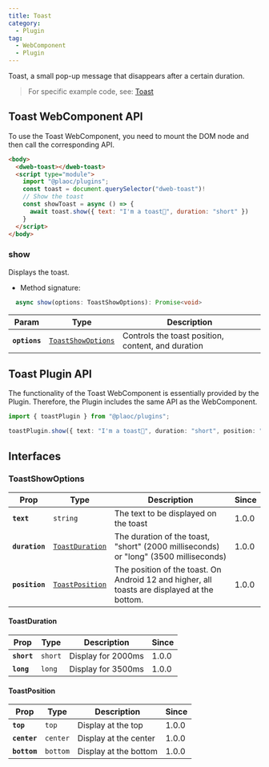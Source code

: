 ```yaml
---
title: Toast
category:
  - Plugin
tag:
  - WebComponent
  - Plugin
---
```


Toast, a small pop-up message that disappears after a certain duration.

> For specific example code, see: [Toast](https://github.com/BioforestChain/dweb_browser/blob/main/plaoc/demo/src/pages/Toast.vue)

## Toast WebComponent API

To use the Toast WebComponent, you need to mount the DOM node and then call the corresponding API.

```html
<body>
  <dweb-toast></dweb-toast>
  <script type="module">
    import "@plaoc/plugins";
    const toast = document.querySelector("dweb-toast")!
    // Show the toast
    const showToast = async () => {
      await toast.show({ text: "I'm a toast🍓", duration: "short" })
    }
  </script>
</body>
```

### show

Displays the toast.

- Method signature:

```ts
  async show(options: ToastShowOptions): Promise<void>
```

| Param         | Type                                                          | Description                                        |
| ------------- | ------------------------------------------------------------- | -------------------------------------------------- |
| **`options`** | <code><a href="#toastshowoptions">ToastShowOptions</a></code> | Controls the toast position, content, and duration |

## Toast Plugin API

The functionality of the Toast WebComponent is essentially provided by the Plugin. Therefore, the Plugin includes the same API as the WebComponent.

```ts
import { toastPlugin } from "@plaoc/plugins";

toastPlugin.show({ text: "I'm a toast🍉", duration: "short", position: "top" });
```

## Interfaces

### ToastShowOptions

| Prop           | Type                                                    | Description                                                                                  | Since |
| -------------- | ------------------------------------------------------- | -------------------------------------------------------------------------------------------- | ----- |
| **`text`**     | <code>string</code>                                     | The text to be displayed on the toast                                                        | 1.0.0 |
| **`duration`** | <code><a href="#toastduration">ToastDuration</a></code> | The duration of the toast, "short" (2000 milliseconds) or "long" (3500 milliseconds)         | 1.0.0 |
| **`position`** | <code><a href="#toastposition">ToastPosition</a></code> | The position of the toast. On Android 12 and higher, all toasts are displayed at the bottom. | 1.0.0 |

#### ToastDuration

| Prop        | Type               | Description        | Since |
| ----------- | ------------------ | ------------------ | ----- |
| **`short`** | <code>short</code> | Display for 2000ms | 1.0.0 |
| **`long`**  | <code>long</code>  | Display for 3500ms | 1.0.0 |

#### ToastPosition

| Prop         | Type                | Description           | Since |
| ------------ | ------------------- | --------------------- | ----- |
| **`top`**    | <code>top</code>    | Display at the top    | 1.0.0 |
| **`center`** | <code>center</code> | Display at the center | 1.0.0 |
| **`bottom`** | <code>bottom</code> | Display at the bottom | 1.0.0 |

